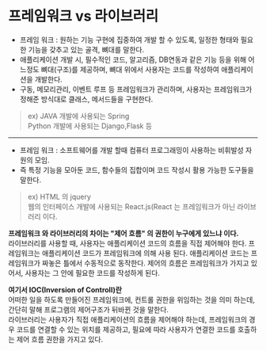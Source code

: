 # 프레임워크 vs 라이브러리   
- 프레임 워크 : 원하는 기능 구현에 집중하여 개발 할 수 있도록, 일정한 형태와 필요한 기능을 갖추고 있는 골격, 뼈대를 말한다.   
- 애플리케이션 개발 시, 필수적인 코드, 알고리즘, DB연동과 같은 기능 등을 위해 어느정도 뼈대(구조)를 제공하며, 뼈대 위에서 사용자는 코드를 작성하여 애플리케이션을 개발한다.   
- 구동, 메모리관리, 이벤트 루프 등 프레임워크가 관리하며, 사용자는 프레임워크가 정해준 방식대로 클래스, 메서드들을 구현한다.   
> ex) JAVA  개발에 사용되는 Spring   
> Python 개발에 사용되는 Django,Flask 등   

***   
- 프레임 워크 : 소프트웨어를 개발 할때 컴퓨터 프로그래밍이 사용하는 비휘발성 자원의 모임.   
- 즉 특정 기능을 모아둔 코드, 함수들의 집합이며 코드 작성시 활용 가능한 도구들을 말한다.   
> ex) HTML 의 jquery   
> 웹의 인터페이스 개발에 사용되는 React.js(React 는 프레임워크가 아닌 라이브러리 이다.   
   
   
**프레임워크 와 라이브러리의 차이는 "제어 흐름" 의 권한이 누구에게 있느냐 이다.**   
라이브러리를 사용할 때, 사용자는 애플리케이션 코드의 흐름을 직접 제어해야 한다.
프레임워크는 애플리케이션 코드가 프레임워크에 의해 사용 된다.
애플리케이션 코드는 프레임워크가 짜놓은 틀에서 수동적으로 동작한다. 제어의 흐름은 프레임워크가 가지고 있어서, 사용자는 그 안에 필요한 코드를 작성하게 된다.   
    
**여기서 IOC(Inversion of Controll)란**   
어떠한 일을 하도록 만들어진 프레임워크에, 컨트롤 권한을 위임하는 것을 의미 하는데,
간단히 말해 프로그램의 제어구조가 뒤바뀐 것을 말한다.   
라이브러리는 사용자가 직접 애플리케이션의 흐름을 제어해야 하는데, 프레임워크의 경우 코드를 연결할 수 있는 위치를 제공하고, 필요에 따라 사용자가 연결한 코드를 호출하는 제어 흐름 권한을 가지고 있다.

